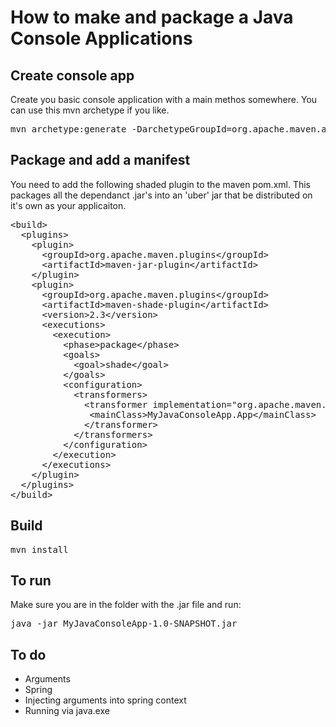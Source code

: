 # How to make and package a Java Console Applications

## Create console app

Create you basic console application with a main methos somewhere. You can use this mvn archetype if you like.

<pre class='prettyprint linenums'>
mvn archetype:generate -DarchetypeGroupId=org.apache.maven.archetypes -DarchetypeArtifactId=maven-archetype-quickstart -DarchetypeVersion=5-SNAPSHOT
</pre>

## Package and add a manifest

You need to add the following shaded plugin to the maven pom.xml. This packages all the dependanct .jar's into an 'uber' jar that 
be distributed on it's own as your applicaiton.

<pre class='prettyprint linenums'>&lt;build>
  &lt;plugins>
    &lt;plugin>
      &lt;groupId>org.apache.maven.plugins&lt;/groupId>
      &lt;artifactId>maven-jar-plugin&lt;/artifactId>
    &lt;/plugin>
    &lt;plugin>
      &lt;groupId>org.apache.maven.plugins&lt;/groupId>
      &lt;artifactId>maven-shade-plugin&lt;/artifactId>
      &lt;version>2.3&lt;/version>
      &lt;executions>
        &lt;execution>
          &lt;phase>package&lt;/phase>
          &lt;goals>
            &lt;goal>shade&lt;/goal>
          &lt;/goals>
          &lt;configuration>
            &lt;transformers>
              &lt;transformer implementation="org.apache.maven.plugins.shade.resource.ManifestResourceTransformer">
               &lt;mainClass>MyJavaConsoleApp.App&lt;/mainClass>
              &lt;/transformer>
            &lt;/transformers&gt;
          &lt;/configuration&gt;
        &lt;/execution&gt;
      &lt;/executions&gt;
    &lt;/plugin&gt;
  &lt;/plugins&gt;
&lt;/build&gt;
</pre>

## Build

<pre class='prettyprint linenums'>mvn install</pre>

## To run

Make sure you are in the folder with the .jar file and run:

<pre class='prettyprint linenums'>java -jar MyJavaConsoleApp-1.0-SNAPSHOT.jar</pre>

 
## To do

<ul>
	<li>Arguments</li>
	<li>Spring</li>
	<li>Injecting arguments into spring context</li>
	<li>Running via java.exe</li>
</ul>

 

